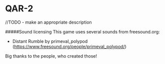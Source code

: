QAR-2
=====
//TODO - make an appropriate description

#####Sound licensing
This game uses several sounds from freesound.org:

- Distant Rumble by primeval_polypod (https://www.freesound.org/people/primeval_polypod/)

Big thanks to the people, who created those!